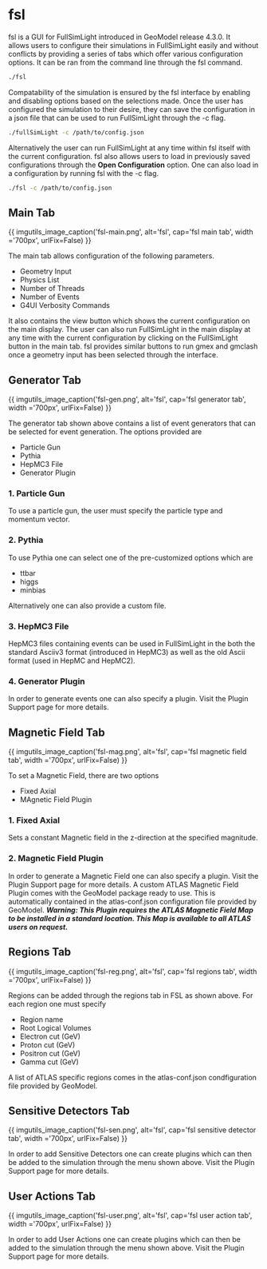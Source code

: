 # fsl

fsl is a GUI for FullSimLight introduced in GeoModel release 4.3.0. It allows users to configure their simulations in FullSimLight easily and without conflicts by providing a series of tabs which offer various configuration options. It can be ran from the command line through the fsl command.

```bash
./fsl
```

 Compatability of the simulation is ensured by the fsl interface by enabling and disabling options based on the selections made. Once the user has configured the simulation to their desire, they can save the configuration in a json file that can be used to run FullSimLight through the -c flag. 
 
```bash
./fullSimLight -c /path/to/config.json
```
 
Alternatively the user can run FullSimLight at any time within fsl itself with the current configuration. fsl also allows users to load in previously saved configurations through the **Open Configuration** option. 
One can also load in a configuration by running fsl with the -c flag.

```bash
./fsl -c /path/to/config.json
```


## Main Tab


{{ imgutils_image_caption('fsl-main.png', 
   alt='fsl', 
   cap='fsl main tab',
   width ='700px',
   urlFix=False) 
}}

The main tab allows configuration of the following parameters.

- Geometry Input
- Physics List
- Number of Threads
- Number of Events
- G4UI Verbosity Commands

It also contains the view button which shows the current configuration on the main display. The user can also run FullSimLight in the main display at any time with the current configuration by clicking on the FullSimLight button in the main tab. fsl provides similar buttons to run gmex and gmclash once a geometry input has been selected through the interface.


## Generator Tab


{{ imgutils_image_caption('fsl-gen.png', 
   alt='fsl', 
   cap='fsl generator tab',
   width ='700px',
   urlFix=False) 
}}

The generator tab shown above contains a list of event generators that can be selected for event generation. The options provided are

- Particle Gun
- Pythia
- HepMC3 File
- Generator Plugin

### 1. Particle Gun

To use a particle gun, the user must specify the particle type and momentum vector.

### 2. Pythia

To use Pythia one can select one of the pre-customized options which are

- ttbar
- higgs
- minbias

Alternatively one can also provide a custom file. 

### 3. HepMC3 File

HepMC3 files containing events can be used in FullSimLight in the both the standard Asciiv3 format (introduced in HepMC3) as well as the old Ascii format (used in HepMC and HepMC2).

### 4. Generator Plugin

In order to generate events one can also specify a plugin. Visit the Plugin Support page for more details.

## Magnetic Field Tab


{{ imgutils_image_caption('fsl-mag.png', 
   alt='fsl', 
   cap='fsl magnetic field tab',
   width ='700px',
   urlFix=False) 
}}

To set a Magnetic Field, there are two options

- Fixed Axial
- MAgnetic Field Plugin


### 1. Fixed Axial

Sets a constant Magnetic field in the z-direction at the specified magnitude. 

### 2. Magnetic Field Plugin

In order to generate a Magnetic Field one can also specify a plugin. Visit the Plugin Support page for more details. A custom ATLAS Magnetic Field Plugin comes with the GeoModel package ready to use. This is automatically contained in the atlas-conf.json configuration file provided by GeoModel. ***Warning: This Plugin requires the ATLAS Magnetic Field Map to be installed in a standard location. This Map is available to all ATLAS users on request.***


## Regions Tab


{{ imgutils_image_caption('fsl-reg.png', 
   alt='fsl', 
   cap='fsl regions tab',
   width ='700px',
   urlFix=False) 
}}

Regions can be added through the regions tab in FSL as shown above. For each region one must specify 

- Region name
- Root Logical Volumes
- Electron cut (GeV)
- Proton cut (GeV)
- Positron cut (GeV)
- Gamma cut (GeV)

A list of ATLAS specific regions comes in the atlas-conf.json condfiguration file provided by GeoModel.

## Sensitive Detectors Tab


{{ imgutils_image_caption('fsl-sen.png', 
   alt='fsl', 
   cap='fsl sensitive detector tab',
   width ='700px',
   urlFix=False) 
}}

In order to add Sensitive Detectors one can create plugins which can then be added to the simulation through the menu shown above. Visit the Plugin Support page for more details.


## User Actions Tab


{{ imgutils_image_caption('fsl-user.png', 
   alt='fsl', 
   cap='fsl user action tab',
   width ='700px',
   urlFix=False) 
}}

In order to add User Actions one can create plugins which can then be added to the simulation through the menu shown above. Visit the Plugin Support page for more details.
